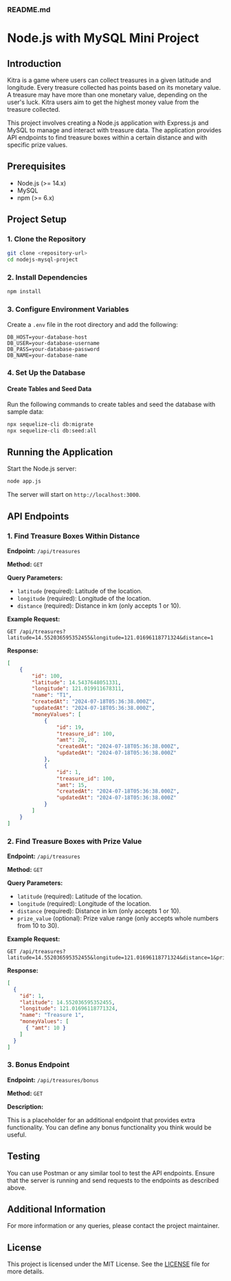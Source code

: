 ### README.md

# Node.js with MySQL Mini Project

## Introduction

Kitra is a game where users can collect treasures in a given latitude and longitude. Every treasure collected has points based on its monetary value. A treasure may have more than one monetary value, depending on the user's luck. Kitra users aim to get the highest money value from the treasure collected.

This project involves creating a Node.js application with Express.js and MySQL to manage and interact with treasure data. The application provides API endpoints to find treasure boxes within a certain distance and with specific prize values.

## Prerequisites

- Node.js (>= 14.x)
- MySQL
- npm (>= 6.x)

## Project Setup

### 1. Clone the Repository

```bash
git clone <repository-url>
cd nodejs-mysql-project
```

### 2. Install Dependencies

```bash
npm install
```

### 3. Configure Environment Variables

Create a `.env` file in the root directory and add the following:

```plaintext
DB_HOST=your-database-host
DB_USER=your-database-username
DB_PASS=your-database-password
DB_NAME=your-database-name
```

### 4. Set Up the Database

#### Create Tables and Seed Data

Run the following commands to create tables and seed the database with sample data:

```bash
npx sequelize-cli db:migrate
npx sequelize-cli db:seed:all
```

## Running the Application

Start the Node.js server:

```bash
node app.js
```

The server will start on `http://localhost:3000`.

## API Endpoints

### 1. Find Treasure Boxes Within Distance

**Endpoint:** `/api/treasures`

**Method:** `GET`

**Query Parameters:**

- `latitude` (required): Latitude of the location.
- `longitude` (required): Longitude of the location.
- `distance` (required): Distance in km (only accepts 1 or 10).

**Example Request:**

```http
GET /api/treasures?latitude=14.552036595352455&longitude=121.01696118771324&distance=1
```

**Response:**

```json
[
    {
        "id": 100,
        "latitude": 14.5437648051331,
        "longitude": 121.019911678311,
        "name": "T1",
        "createdAt": "2024-07-18T05:36:38.000Z",
        "updatedAt": "2024-07-18T05:36:38.000Z",
        "moneyValues": [
            {
                "id": 19,
                "treasure_id": 100,
                "amt": 20,
                "createdAt": "2024-07-18T05:36:38.000Z",
                "updatedAt": "2024-07-18T05:36:38.000Z"
            },
            {
                "id": 1,
                "treasure_id": 100,
                "amt": 15,
                "createdAt": "2024-07-18T05:36:38.000Z",
                "updatedAt": "2024-07-18T05:36:38.000Z"
            }
        ]
    }
]
```

### 2. Find Treasure Boxes with Prize Value

**Endpoint:** `/api/treasures`

**Method:** `GET`

**Query Parameters:**

- `latitude` (required): Latitude of the location.
- `longitude` (required): Longitude of the location.
- `distance` (required): Distance in km (only accepts 1 or 10).
- `prize_value` (optional): Prize value range (only accepts whole numbers from 10 to 30).

**Example Request:**

```http
GET /api/treasures?latitude=14.552036595352455&longitude=121.01696118771324&distance=1&prize_value=10
```

**Response:**

```json
[
  {
    "id": 1,
    "latitude": 14.552036595352455,
    "longitude": 121.01696118771324,
    "name": "Treasure 1",
    "moneyValues": [
      { "amt": 10 }
    ]
  }
]
```

### 3. Bonus Endpoint

**Endpoint:** `/api/treasures/bonus`

**Method:** `GET`

**Description:**

This is a placeholder for an additional endpoint that provides extra functionality. You can define any bonus functionality you think would be useful.

## Testing

You can use Postman or any similar tool to test the API endpoints. Ensure that the server is running and send requests to the endpoints as described above.

## Additional Information

For more information or any queries, please contact the project maintainer.

## License

This project is licensed under the MIT License. See the [LICENSE](LICENSE) file for more details.